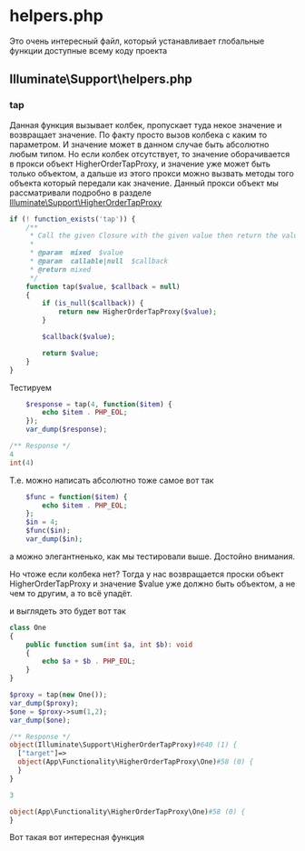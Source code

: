 # helpers.php

Это очень интересный файл, который устанавливает глобальные функции доступные всему коду проекта

## Illuminate\Support\helpers.php

### tap

Данная функция вызывает колбек, пропускает туда некое значение и возвращает значение.
По факту просто вызов колбека с каким то параметром. И значение может в данном случае быть абсолютно любым типом.
Но если колбек отсутствует, то значение оборачивается в прокси объект HigherOrderTapProxy, и значение уже может быть только
объектом, а дальше из этого прокси можно вызвать методы того объекта который передали как значение.
Данный прокси объект мы рассматривали подробно в разделе [Illuminate\Support\HigherOrderTapProxy](./src/Laravel/HigherOrderTapProxy/HigherOrderTapProxy.md)

```php
if (! function_exists('tap')) {
    /**
     * Call the given Closure with the given value then return the value.
     *
     * @param  mixed  $value
     * @param  callable|null  $callback
     * @return mixed
     */
    function tap($value, $callback = null)
    {
        if (is_null($callback)) {
            return new HigherOrderTapProxy($value);
        }

        $callback($value);

        return $value;
    }
}
```

Тестируем
```php
    $response = tap(4, function($item) {
        echo $item . PHP_EOL;
    });
    var_dump($response);
```

```php
/** Response */
4
int(4)
```

Т.е. можно написать абсолютно тоже самое вот так
```php
    $func = function($item) {
        echo $item . PHP_EOL;
    };
    $in = 4;
    $func($in);
    var_dump($in);
```

а можно элегантненько, как мы тестировали выше. Достойно внимания.

Но чтоже если колбека нет? Тогда у нас возвращается проски объект HigherOrderTapProxy
и значение $value уже должно быть объектом, а не чем то другим, а то всё упадёт.

и выглядеть это будет вот так
```php
class One
{
    public function sum(int $a, int $b): void
    {
        echo $a + $b . PHP_EOL;
    }
}

$proxy = tap(new One());
var_dump($proxy);
$one = $proxy->sum(1,2);
var_dump($one);
```

```php
/** Response */
object(Illuminate\Support\HigherOrderTapProxy)#640 (1) {
  ["target"]=>
  object(App\Functionality\HigherOrderTapProxy\One)#58 (0) {
  }
}

3

object(App\Functionality\HigherOrderTapProxy\One)#58 (0) {
}
```

Вот такая вот интересная функция